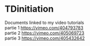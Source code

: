 # TDinitiation
Documents linked to my video tutorials
<br>partie 1 
https://vimeo.com/404793783
<br>partie 2 
https://vimeo.com/405069723
<br>partie 3 
https://vimeo.com/405432642
